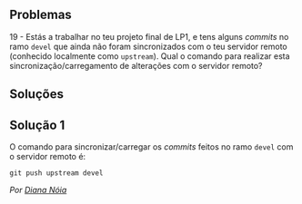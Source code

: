## Problemas

19 - Estás a trabalhar no teu projeto final de LP1, e tens alguns _commits_ no
ramo `devel` que ainda não foram sincronizados com o teu servidor remoto
(conhecido localmente como `upstream`). Qual o comando para realizar esta
sincronização/carregamento de alterações com o servidor remoto?

## Soluções

## Solução 1

O comando para sincronizar/carregar os _commits_ feitos no ramo `devel` com
o servidor remoto é:

```
git push upstream devel
```

*Por [Diana Nóia](https://github.com/DianaNoia)*